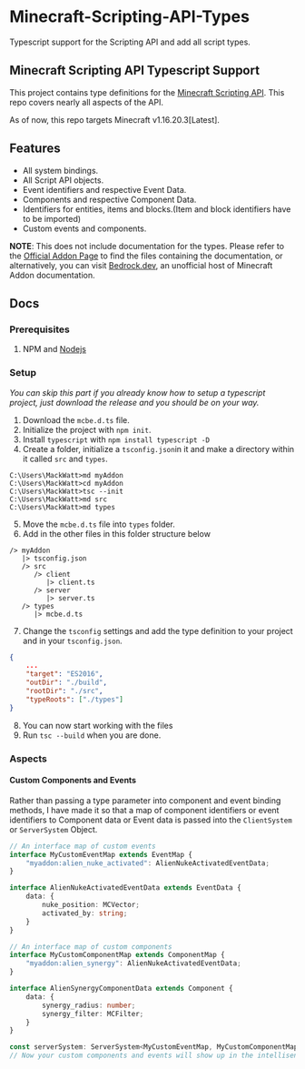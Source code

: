 # Minecraft-Scripting-API-Types
Typescript support for the Scripting API and add all script types.

## Minecraft Scripting API Typescript Support

This project contains type definitions for the [Minecraft Scripting API](https://www.minecraft.net/en-us/article/scripting-api-now-public-beta).  This repo covers nearly all aspects of the API.

As of now, this repo targets Minecraft v1.16.20.3[Latest].


## Features

 - All system bindings.
 - All Script API objects.
 - Event identifiers and respective Event Data.
 - Components and respective Component Data.
 - Identifiers for entities, items and blocks.(Item and block identifiers have to be imported)
 - Custom events and components.

**NOTE**: This does not include documentation for the types. Please refer to the [Official Addon Page](https://www.minecraft.net/en-us/addons) to find the files containing the documentation, or alternatively, you can visit [Bedrock.dev](https://www.bedrock.dev), an unofficial host of Minecraft Addon documentation.
 
 ## Docs

### Prerequisites

 1. NPM and [Nodejs](https://nodejs.org)
 
 ### Setup
 *You can skip this part if you already know how to setup a typescript project, just download the  release and you should be on your way.*
 1. Download the `mcbe.d.ts` file.
 2. Initialize the project with `npm init`.
 3. Install `typescript` with `npm install typescript -D`
 4. Create a folder, initialize a `tsconfig.json`in it and make a directory within it called `src` and `types`. 
 ```
C:\Users\MackWatt>md myAddon
C:\Users\MackWatt>cd myAddon
C:\Users\MackWatt>tsc --init
C:\Users\MackWatt>md src
C:\Users\MackWatt>md types
 ```
 5. Move the `mcbe.d.ts` file into `types` folder. 
 6. Add in the other files in this folder structure below
 ```
 /> myAddon
    |> tsconfig.json
    /> src
       /> client
		  |> client.ts
       /> server
          |> server.ts
    /> types
       |> mcbe.d.ts
 ```
 7. Change the `tsconfig` settings and add the type definition to your project and  in your `tsconfig.json`.
 ```JSON
 {
	 ...
	 "target": "ES2016",
	 "outDir": "./build",
	 "rootDir": "./src",
	 "typeRoots": ["./types"]
 }
 ```
 8. You can now start working with the files
 9. Run `tsc --build` when you are done.

### Aspects

#### Custom Components and Events
Rather than passing a type parameter into component and event binding methods, I have made it so that a map of component identifiers or event identifiers to Component data or Event data is passed into the `ClientSystem` or `ServerSystem` Object.

```TypeScript
// An interface map of custom events
interface MyCustomEventMap extends EventMap {
	"myaddon:alien_nuke_activated": AlienNukeActivatedEventData;
}

interface AlienNukeActivatedEventData extends EventData {
	data: {
		nuke_position: MCVector;
		activated_by: string;
	}
}

// An interface map of custom components
interface MyCustomComponentMap extends ComponentMap {
	"myaddon:alien_synergy": AlienNukeActivatedEventData;
}

interface AlienSynergyComponentData extends Component {
	data: {
		synergy_radius: number;
		synergy_filter: MCFilter;
	}
}

const serverSystem: ServerSystem<MyCustomEventMap, MyCustomComponentMap> = server.registerSystem(0, 0);
// Now your custom components and events will show up in the intellisense for all related methods.
```

